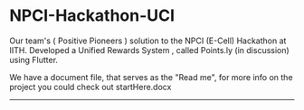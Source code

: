 # NPCI-Hackathon-UCI
Our team's ( Positive Pioneers ) solution to the NPCI (E-Cell) Hackathon at IITH. Developed a Unified Rewards System , called Points.ly (in discussion) using Flutter.

We have a document file, that serves as the "Read me", for more info on the project you could check out startHere.docx

---
